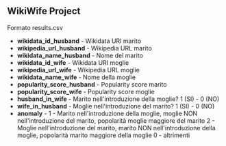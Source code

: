## WikiWife Project

Formato results.csv

* **wikidata_id_husband** - Wikidata URI marito 
* **wikipedia_url_husband** - Wikipedia URL marito
* **wikidata_name_husband**  - Nome del marito
* **wikidata_id_wife** - Wikidata URI moglie
* **wikipedia_url_wife** - Wikipedia URL moglie
* **wikidata_name_wife** - Nome della moglie
* **popularity_score_husband** - Popularity score marito
* **popularity_score_wife** - Popularity score moglie
* **husband_in_wife** - Marito nell'introduzione della moglie? 1 (SI) - 0 (NO)
* **wife_in_husband** - Moglie nell'introduzione del marito? 1 (SI) - 0 (NO)
* **anomaly** - 1 - Marito nell'introduzione della moglie, moglie NON nell'introduzione del marito, popolarità moglie maggiore del marito
                2 - Moglie nell'introduzione del marito, marito NON nell'introduzione della moglie, popolarità marito maggiore della moglie
                0 - altrimenti
